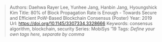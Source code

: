 > Authors: Daehwa Rayer Lee, Yunhee Jang, Hanbin Jang, Hyoungshick Kim
> Title: 80% of Block Propagation Rate is Enough - Towards Secure and Efficient PoW-Based Blockchain Consensus (Poster)
> Year: 2019
> Url: https://doi.org/10.1145/3307334.3328666
> Keywords: consensus algorithm, blockchain, security
> Series: MobiSys '19
> Tags: *Define your own tags here, separate by comma*